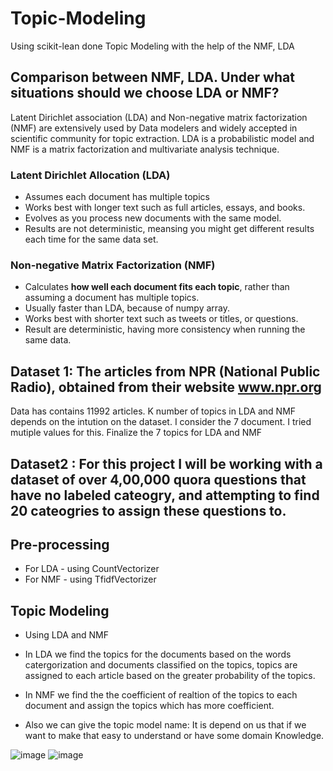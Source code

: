 # Topic-Modeling
Using scikit-lean done Topic Modeling with the help of the NMF, LDA 

## Comparison between NMF, LDA. Under what situations should we choose LDA or NMF?
Latent Dirichlet association (LDA) and Non-negative matrix factorization (NMF) are extensively used by Data modelers and widely accepted in scientific community for topic extraction. LDA is a probabilistic model and NMF is a matrix factorization and multivariate analysis technique.
### Latent Dirichlet Allocation (LDA)
  - Assumes each document has multiple topics
  - Works best with longer text such as full articles, essays, and books.
  - Evolves as you process new documents with the same model.
  - Results are not deterministic, meansing you might get different results each time for the same data set.
### Non-negative Matrix Factorization (NMF)
  - Calculates **how well each document fits each topic**, rather than assuming a document has multiple topics.
  - Usually faster than LDA, because of numpy array.
  - Works best with shorter text such as tweets or titles, or questions.
  - Result are deterministic, having more consistency when running the same data.


## Dataset 1: The articles from NPR (National Public Radio), obtained from their website www.npr.org
Data has contains 11992 articles.
K number of topics in LDA and NMF depends on the intution on the dataset. I consider the 7 document. I tried mutiple values for this. Finalize the 7 topics for LDA and NMF

## Dataset2 : For this project I will be working with a dataset of over 4,00,000 quora questions that have no labeled cateogry, and attempting to find 20 cateogries to assign these questions to. 

## Pre-processing
- For LDA - using CountVectorizer
- For NMF - using TfidfVectorizer

## Topic Modeling
- Using LDA and NMF
- In LDA we find the topics for the documents based on the words catergorization and documents classified on the topics, topics are assigned to each article based on the greater probability of the topics.

- In NMF we find the the coefficient of realtion of the topics to each document and assign the topics which has more coefficient.
- Also we can give the topic model name: It is depend on us that if we want to make that easy to understand or have some domain Knowledge.


![image](https://user-images.githubusercontent.com/83071381/146671377-1a2a6a9a-0e80-4629-bfd0-7ae07ddf5c40.png)
![image](https://user-images.githubusercontent.com/83071381/146671433-56106a70-a318-4670-a289-5d8b0394ac45.png)
